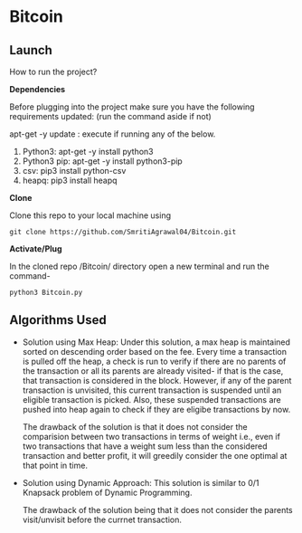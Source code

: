 # Bitcoin

## Launch
How to run the project?

**Dependencies**

Before plugging into the project make sure you have the following requirements updated: (run the command aside if not)

apt-get -y update : execute if running any of the below.
1) Python3: apt-get -y install python3 
2) Python3 pip: apt-get -y install python3-pip 
3) csv: pip3 install python-csv
4) heapq: pip3 install heapq

**Clone**

Clone this repo to your local machine using
```code
git clone https://github.com/SmritiAgrawal04/Bitcoin.git
```

**Activate/Plug**

In the cloned repo /Bitcoin/ directory open a new terminal and run the command-
```code
python3 Bitcoin.py
```

## Algorithms Used
* Solution using Max Heap:
	Under this solution, a max heap is maintained sorted on descending order based on the fee. Every time a transaction is pulled off the heap, a check is run to verify if there are no parents of the transaction or all its parents are already visited- if that is the case, that transaction is considered in the block. However, if any of the parent transaction is unvisited, this current transaction is suspended until an eligible transaction is picked. Also, these suspended transactions are pushed into heap again to check if they are eligibe transactions by now.
	
	The drawback of the solution is that it does not consider the comparision between two transactions in terms of weight i.e., even if two transactions that have a weight sum less than the considered transaction and better profit, it will greedily consider the one optimal at that point in time.
	
* Solution using Dynamic Approach:
	This solution is similar to 0/1 Knapsack problem of Dynamic Programming. 
	
	The drawback of the solution being that it does not consider the parents visit/unvisit before the currnet transaction.
